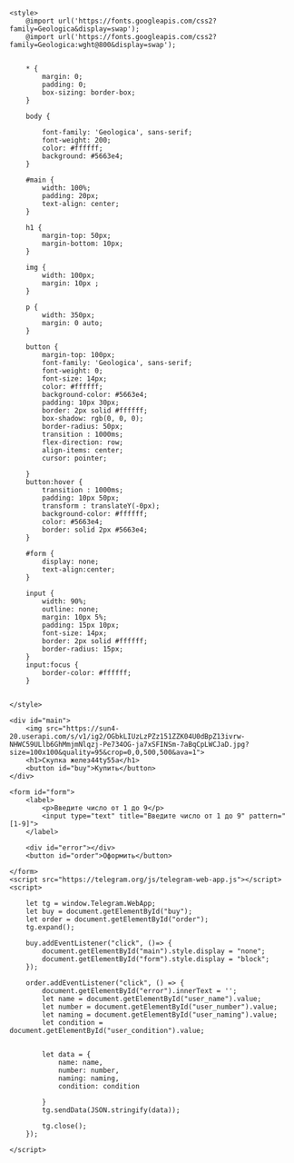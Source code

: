 <!doctype html>
<html lang="ru">
<head>
    <meta charset="UTF-8">
    <meta name="viewport"
          content="width=device-width, user-scalable=no, initial-scale=1.0, maximum-scale=1.0, minimum-scale=1.0">
    <meta http-equiv="X-UA-Compatible" content="ie=edge">
    <title>NoXeon</title>

    <style>
        @import url('https://fonts.googleapis.com/css2?family=Geologica&display=swap');
        @import url('https://fonts.googleapis.com/css2?family=Geologica:wght@800&display=swap');


        * {
            margin: 0;
            padding: 0;
            box-sizing: border-box;
        }

        body {

            font-family: 'Geologica', sans-serif;
            font-weight: 200;
            color: #ffffff;
            background: #5663e4;
        }

        #main {
            width: 100%;
            padding: 20px;
            text-align: center;
        }

        h1 {
            margin-top: 50px;
            margin-bottom: 10px;
        }

        img {
            width: 100px;
            margin: 10px ;
        }

        p {
            width: 350px;
            margin: 0 auto;
        }

        button {
            margin-top: 100px;
            font-family: 'Geologica', sans-serif;
            font-weight: 0;
            font-size: 14px;
            color: #ffffff;
            background-color: #5663e4;
            padding: 10px 30px;
            border: 2px solid #ffffff;
            box-shadow: rgb(0, 0, 0);
            border-radius: 50px;
            transition : 1000ms;
            flex-direction: row;
            align-items: center;
            cursor: pointer;

        }
        button:hover {
            transition : 1000ms;
            padding: 10px 50px;
            transform : translateY(-0px);
            background-color: #ffffff;
            color: #5663e4;
            border: solid 2px #5663e4;
        }

        #form {
            display: none;
            text-align:center;
        }

        input {
            width: 90%;
            outline: none;
            margin: 10px 5%;
            padding: 15px 10px;
            font-size: 14px;
            border: 2px solid #ffffff;
            border-radius: 15px;
        }
        input:focus {
            border-color: #ffffff;
        }


    </style>
</head>
<body>

    <div id="main">
        <img src="https://sun4-20.userapi.com/s/v1/ig2/OGbkLIUzLzPZz151ZZK04U0dBpZ13ivrw-NHWC59ULlb6GhMmjmNlqzj-Pe734OG-ja7xSFINSm-7aBqCpLWCJaD.jpg?size=100x100&quality=95&crop=0,0,500,500&ava=1">
        <h1>Скупка желез44ty55а</h1>
        <button id="buy">Купить</button>
    </div>

    <form id="form">
        <label>
            <p>Введите число от 1 до 9</p>
            <input type="text" title="Введите число от 1 до 9" pattern="[1-9]">
        </label>


<!--        <input type="text" id="user_name" required placeholder="Как к Вам обращаться?" title="от 3 символов" pattern="^[A-Za-zА-Яа-яЁё\s]{3,}">-->



<!--        <input type="text" id="user_number" required placeholder="Введите номер телефона" title="от 10 до 11 цифр" pattern="[0-9]{10,11}">-->



<!--        <input type="text" id="user_naming" required placeholder="Название комплектующего" title="от 3 символов" pattern="^[A-Za-zА-Яа-яЁё\s]{3,}">-->



<!--        <input type="text" id="user_condition" required placeholder="Состояние комплектующего" title="от 3 символов" pattern="^[A-Za-zА-Яа-яЁё\s]{3,}">-->



        <div id="error"></div>
        <button id="order">Оформить</button>

    </form>
    <script src="https://telegram.org/js/telegram-web-app.js"></script>
    <script>

        let tg = window.Telegram.WebApp;
        let buy = document.getElementById("buy");
        let order = document.getElementById("order");
        tg.expand();

        buy.addEventListener("click", ()=> {
            document.getElementById("main").style.display = "none";
            document.getElementById("form").style.display = "block";
        });

        order.addEventListener("click", () => {
            document.getElementById("error").innerText = '';
            let name = document.getElementById("user_name").value;
            let number = document.getElementById("user_number").value;
            let naming = document.getElementById("user_naming").value;
            let condition = document.getElementById("user_condition").value;


            let data = {
                name: name,
                number: number,
                naming: naming,
                condition: condition

            }
            tg.sendData(JSON.stringify(data));

            tg.close();
        });

    </script>
</body>
</html>
